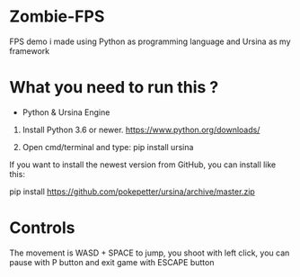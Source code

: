 # Zombie-FPS
FPS demo i made using Python as programming language and Ursina as my framework

# What you need to run this ?
* Python & Ursina Engine

1) Install Python 3.6 or newer. https://www.python.org/downloads/

2) Open cmd/terminal and type:
pip install ursina

If you want to install the newest version from GitHub, you can install like this:

pip install https://github.com/pokepetter/ursina/archive/master.zip

# Controls 

The movement is WASD + SPACE to jump, you shoot with left click, you can pause with P button and exit game with ESCAPE button

